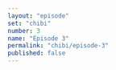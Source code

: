 ```yaml
---
layout: "episode"
set: "chibi"
number: 3
name: "Episode 3"
permalink: "chibi/episode-3"
published: false
---
```

